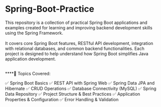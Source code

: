 # Spring-Boot-Practice

This repository is a collection of practical Spring Boot applications and examples created for learning and improving backend development skills using the Spring Framework.
<br><br>
It covers core Spring Boot features, RESTful API development, integration with relational databases, and common backend functionalities. Each project is designed to help understand how Spring Boot simplifies Java application development.
<br><br>

****🚀 Topics Covered:

✅ Spring Boot Basics
✅ REST API with Spring Web
✅ Spring Data JPA and Hibernate
✅ CRUD Operations
✅ Database Connectivity (MySQL)
✅ Spring Data Repository
✅ Project Structure & Best Practices
✅ Application Properties & Configuration
✅ Error Handling & Validation

<br><br>
